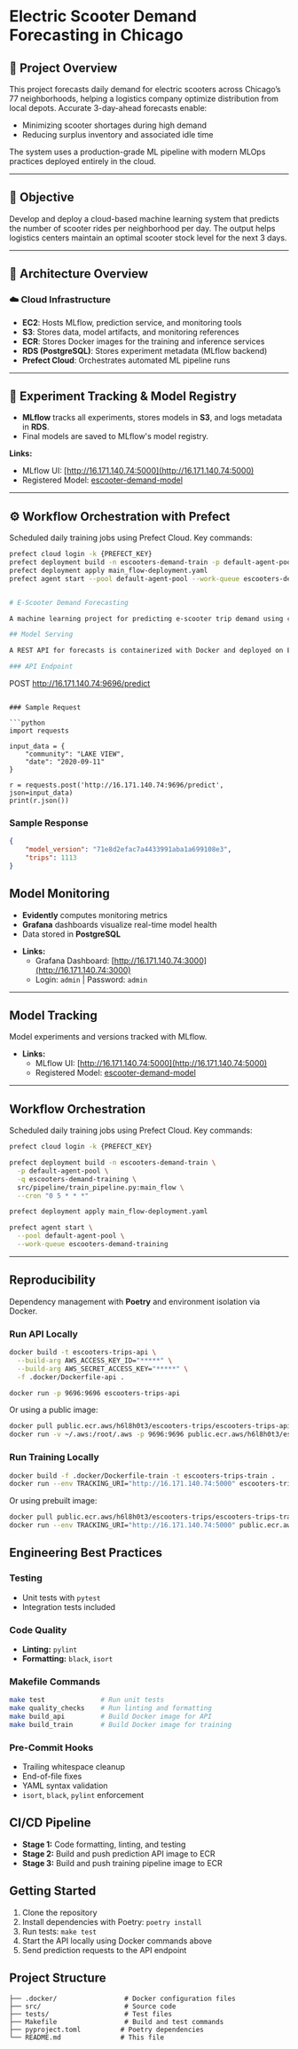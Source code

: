 #  Electric Scooter Demand Forecasting in Chicago

## 📌 Project Overview

This project forecasts daily demand for electric scooters across Chicago’s 77 neighborhoods, helping a logistics company optimize distribution from local depots. Accurate 3-day-ahead forecasts enable:
- Minimizing scooter shortages during high demand
- Reducing surplus inventory and associated idle time

The system uses a production-grade ML pipeline with modern MLOps practices deployed entirely in the cloud.

---

## 🎯 Objective

Develop and deploy a cloud-based machine learning system that predicts the number of scooter rides per neighborhood per day. The output helps logistics centers maintain an optimal scooter stock level for the next 3 days.

---

## 🧱 Architecture Overview

### ☁️ Cloud Infrastructure

- **EC2**: Hosts MLflow, prediction service, and monitoring tools
- **S3**: Stores data, model artifacts, and monitoring references
- **ECR**: Stores Docker images for the training and inference services
- **RDS (PostgreSQL)**: Stores experiment metadata (MLflow backend)
- **Prefect Cloud**: Orchestrates automated ML pipeline runs

---

## 🧪 Experiment Tracking & Model Registry

- **MLflow** tracks all experiments, stores models in **S3**, and logs metadata in **RDS**.
- Final models are saved to MLflow's model registry.

**Links:**
- MLflow UI: [http://16.171.140.74:5000](http://16.171.140.74:5000)
- Registered Model: [escooter-demand-model](http://16.171.140.74:5000/#/models/escooter-demand-model)

---

## ⚙️ Workflow Orchestration with Prefect

Scheduled daily training jobs using Prefect Cloud. Key commands:

```bash
prefect cloud login -k {PREFECT_KEY}
prefect deployment build -n escooters-demand-train -p default-agent-pool -q escooters-demand-training src/pipeline/train_pipeline.py:main_flow --cron "0 5 * * *"
prefect deployment apply main_flow-deployment.yaml
prefect agent start --pool default-agent-pool --work-queue escooters-demand-training


# E-Scooter Demand Forecasting

A machine learning project for predicting e-scooter trip demand using containerized microservices, monitoring, and CI/CD best practices.

## Model Serving

A REST API for forecasts is containerized with Docker and deployed on EC2.

### API Endpoint

```
POST http://16.171.140.74:9696/predict
```

### Sample Request

```python
import requests

input_data = {
    "community": "LAKE VIEW", 
    "date": "2020-09-11"
}

r = requests.post('http://16.171.140.74:9696/predict', json=input_data)
print(r.json())
```

### Sample Response

```json
{
    "model_version": "71e8d2efac7a4433991aba1a699108e3",
    "trips": 1113
}
```

## Model Monitoring

- **Evidently** computes monitoring metrics
- **Grafana** dashboards visualize real-time model health  
- Data stored in **PostgreSQL**

* **Links:**
  - Grafana Dashboard: [http://16.171.140.74:3000](http://16.171.140.74:3000)
  - Login: `admin` | Password: `admin`

---

## Model Tracking

Model experiments and versions tracked with MLflow.

* **Links:**
  - MLflow UI: [http://16.171.140.74:5000](http://16.171.140.74:5000)
  - Registered Model: [escooter-demand-model](http://16.171.140.74:5000/#/models/escooter-demand-model)

---

## Workflow Orchestration

Scheduled daily training jobs using Prefect Cloud. Key commands:

```bash
prefect cloud login -k {PREFECT_KEY}

prefect deployment build -n escooters-demand-train \
  -p default-agent-pool \
  -q escooters-demand-training \
  src/pipeline/train_pipeline.py:main_flow \
  --cron "0 5 * * *"

prefect deployment apply main_flow-deployment.yaml

prefect agent start \
  --pool default-agent-pool \
  --work-queue escooters-demand-training
```

---

## Reproducibility

Dependency management with **Poetry** and environment isolation via Docker.

### Run API Locally

```bash
docker build -t escooters-trips-api \
  --build-arg AWS_ACCESS_KEY_ID="*****" \
  --build-arg AWS_SECRET_ACCESS_KEY="*****" \
  -f .docker/Dockerfile-api .

docker run -p 9696:9696 escooters-trips-api
```

Or using a public image:

```bash
docker pull public.ecr.aws/h6l8h0t3/escooters-trips/escooters-trips-api:latest
docker run -v ~/.aws:/root/.aws -p 9696:9696 public.ecr.aws/h6l8h0t3/escooters-trips/escooters-trips-api:latest
```

### Run Training Locally

```bash
docker build -f .docker/Dockerfile-train -t escooters-trips-train .
docker run --env TRACKING_URI="http://16.171.140.74:5000" escooters-trips-train
```

Or using prebuilt image:

```bash
docker pull public.ecr.aws/h6l8h0t3/escooters-trips/escooters-trips-train:latest
docker run --env TRACKING_URI="http://16.171.140.74:5000" public.ecr.aws/h6l8h0t3/escooters-trips/escooters-trips-train:latest
```

## Engineering Best Practices

### Testing
- Unit tests with `pytest`
- Integration tests included

### Code Quality
- **Linting:** `pylint`
- **Formatting:** `black`, `isort`

### Makefile Commands

```bash
make test              # Run unit tests
make quality_checks    # Run linting and formatting
make build_api         # Build Docker image for API
make build_train       # Build Docker image for training
```

### Pre-Commit Hooks
- Trailing whitespace cleanup
- End-of-file fixes
- YAML syntax validation
- `isort`, `black`, `pylint` enforcement

## CI/CD Pipeline

- **Stage 1:** Code formatting, linting, and testing
- **Stage 2:** Build and push prediction API image to ECR
- **Stage 3:** Build and push training pipeline image to ECR

## Getting Started

1. Clone the repository
2. Install dependencies with Poetry: `poetry install`
3. Run tests: `make test`
4. Start the API locally using Docker commands above
5. Send prediction requests to the API endpoint

## Project Structure

```
├── .docker/                 # Docker configuration files
├── src/                     # Source code
├── tests/                   # Test files
├── Makefile                 # Build and test commands
├── pyproject.toml          # Poetry dependencies
└── README.md               # This file
```
